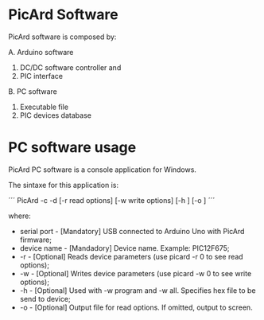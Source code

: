 # PicArd Software

PicArd software is composed by:

A. Arduino software
1. DC/DC software controller and
2. PIC interface

B. PC software
1. Executable file
2. PIC devices database

# PC software usage

PicArd PC software is a console application for Windows. 

The sintaxe for this application is:

´´´
PicArd -c <serial port> -d <device name> [-r read options] [-w write options] [-h <hex file>] [-o <output file>]
´´´

where:
+ serial port - [Mandatory]   USB connected to Arduino Uno with PicArd firmware;
+ device name - [Mandadory]   Device name. Example: PIC12F675;
+ -r          - [Optional]    Reads device parameters (use picard -r 0 to see read options);
+ -w          - [Optional]    Writes device parameters (use picard -w 0 to see write options);
+ -h          - [Optional]    Used with -w program and -w all. Specifies hex file to be send to device;
+ -o          - [Optional]    Output file for read options. If omitted, output to screen.
 
 
